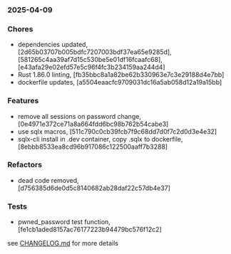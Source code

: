 ### 2025-04-09

### Chores
+ dependencies updated, [2d65b03707b005bdfc7207003bdf37ea65e9285d], [581265c4aa39af7d15c530be5e01df16fcaafc68], [e43afa29e02efd57e5c96f4fc3b234159aa244d4]
+ Rust 1.86.0 linting, [fb35bbc8a1a82be62b330963e7c3e29188d4e7bb]
+ dockerfile updates, [a5504eaacfc9709031dc16a5ab058d12a19a15bb]

### Features
+ remove all sessions on password change, [0e4971e372ce71a8a664fdd6bc98b762b54cabe3]
+ use sqlx macros, [511c790c0cb39fcb7f9c68dd7d0f7c2d0d3e4e32]
+ sqlx-cli install in .dev container, copy .sqlx to dockerfile, [8ebbb8533ea8cd96b917086c122500aaff7b3288]

### Refactors
+ dead code removed, [d756385d6de0d5c8140682ab28daf22c57db4e37]

### Tests
+ pwned_password test function, [fe1cb1aded8157ac76177223b94479bc576f12c2]

see <a href='https://github.com/mrjackwills/staticpi_backend/blob/main/CHANGELOG.md'>CHANGELOG.md</a> for more details
